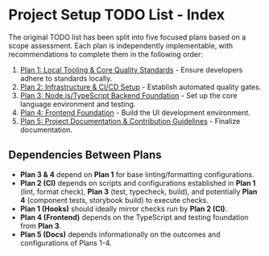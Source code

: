 # Project Setup TODO List - Index

The original TODO list has been split into five focused plans based on a scope assessment. Each plan is independently implementable, with recommendations to complete them in the following order:

1. [Plan 1: Local Tooling & Core Quality Standards](TODO-1.md) - Ensure developers adhere to standards locally.
2. [Plan 2: Infrastructure & CI/CD Setup](TODO-2.md) - Establish automated quality gates.
3. [Plan 3: Node.js/TypeScript Backend Foundation](TODO-3.md) - Set up the core language environment and testing.
4. [Plan 4: Frontend Foundation](TODO-4.md) - Build the UI development environment.
5. [Plan 5: Project Documentation & Contribution Guidelines](TODO-5.md) - Finalize documentation.

## Dependencies Between Plans

- **Plan 3 & 4** depend on **Plan 1** for base linting/formatting configurations.
- **Plan 2 (CI)** depends on scripts and configurations established in **Plan 1** (lint, format check), **Plan 3** (test, typecheck, build), and potentially **Plan 4** (component tests, storybook build) to execute checks.
- **Plan 1 (Hooks)** should ideally mirror checks run by **Plan 2 (CI)**.
- **Plan 4 (Frontend)** depends on the TypeScript and testing foundation from **Plan 3**.
- **Plan 5 (Docs)** depends informationally on the outcomes and configurations of Plans 1-4.
